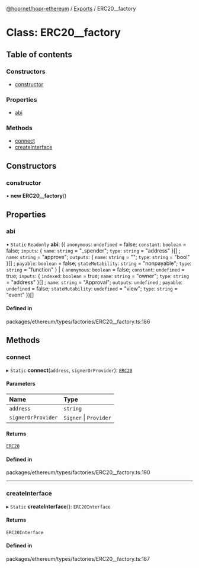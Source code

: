 [@hoprnet/hopr-ethereum](../README.md) / [Exports](../modules.md) / ERC20\_\_factory

# Class: ERC20\_\_factory

## Table of contents

### Constructors

- [constructor](ERC20__factory.md#constructor)

### Properties

- [abi](ERC20__factory.md#abi)

### Methods

- [connect](ERC20__factory.md#connect)
- [createInterface](ERC20__factory.md#createinterface)

## Constructors

### constructor

• **new ERC20__factory**()

## Properties

### abi

▪ `Static` `Readonly` **abi**: ({ `anonymous`: `undefined` = false; `constant`: `boolean` = false; `inputs`: { `name`: `string` = "\_spender"; `type`: `string` = "address" }[] ; `name`: `string` = "approve"; `outputs`: { `name`: `string` = ""; `type`: `string` = "bool" }[] ; `payable`: `boolean` = false; `stateMutability`: `string` = "nonpayable"; `type`: `string` = "function" } \| { `anonymous`: `boolean` = false; `constant`: `undefined` = true; `inputs`: { `indexed`: `boolean` = true; `name`: `string` = "owner"; `type`: `string` = "address" }[] ; `name`: `string` = "Approval"; `outputs`: `undefined` ; `payable`: `undefined` = false; `stateMutability`: `undefined` = "view"; `type`: `string` = "event" })[]

#### Defined in

packages/ethereum/types/factories/ERC20__factory.ts:186

## Methods

### connect

▸ `Static` **connect**(`address`, `signerOrProvider`): [`ERC20`](ERC20.md)

#### Parameters

| Name | Type |
| :------ | :------ |
| `address` | `string` |
| `signerOrProvider` | `Signer` \| `Provider` |

#### Returns

[`ERC20`](ERC20.md)

#### Defined in

packages/ethereum/types/factories/ERC20__factory.ts:190

___

### createInterface

▸ `Static` **createInterface**(): `ERC20Interface`

#### Returns

`ERC20Interface`

#### Defined in

packages/ethereum/types/factories/ERC20__factory.ts:187
